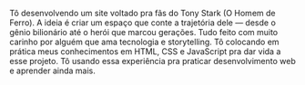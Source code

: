 Tô desenvolvendo um site voltado pra fãs do Tony Stark (O Homem de Ferro). 
A ideia é criar um espaço que conte a trajetória dele — desde o gênio bilionário até o herói que marcou gerações. Tudo feito com muito carinho por alguém que ama tecnologia e storytelling. Tô colocando em prática meus conhecimentos em HTML, CSS e JavaScript pra dar vida a esse projeto. 
Tô usando essa experiência pra praticar desenvolvimento web e aprender ainda mais.
